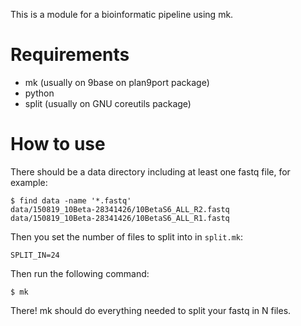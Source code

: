 This is a module for a bioinformatic pipeline using mk.

# Requirements

- mk (usually on 9base on plan9port package)
- python
- split (usually on GNU coreutils package)

# How to use

There should be a data directory including at least one fastq file,
for example:

```
$ find data -name '*.fastq'
data/150819_10Beta-28341426/10BetaS6_ALL_R2.fastq
data/150819_10Beta-28341426/10BetaS6_ALL_R1.fastq
```

Then you set the number of files to split into in `split.mk`:

```
SPLIT_IN=24
```

Then run the following command:

```
$ mk
```

There! mk should do everything needed to split your fastq in N files.
